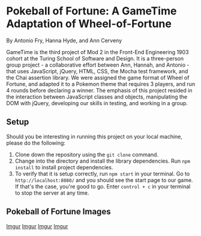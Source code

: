 # Pokeball of Fortune: A GameTime Adaptation of Wheel-of-Fortune

By Antonio Fry, Hanna Hyde, and Ann Cerveny


GameTime is the third project of Mod 2 in the Front-End Engineering 1903 cohort at the Turing School of Software and Design. It is a three-person group project - a collaborative effort between Ann, Hannah, and Antonio - that uses JavaScript, jQuery, HTML, CSS, the Mocha test framework, and the Chai assertion library. We were assigned the game format of Wheel of Fortune, and adapted it to a Pokemon theme that requires 3 players, and run 4 rounds before declaring a winner. The emphasis of this project resided in the interaction between JavaScript classes and objects, manipulating the DOM with jQuery, developing our skills in testing, and working in a group. 

## Setup

Should you be interesting in running this project on your local machine, please do the following:

1. Clone down the repository using the `git clone` command.
2. Change into the directory and install the library dependencies. Run `npm install` to install project dependencies.
3. To verify that it is setup correctly, run `npm start` in your terminal. Go to `http://localhost:8080/` and you should see the start page to our game. If that's the case, you're good to go. Enter `control + c` in your terminal to stop the server at any time.

## Pokeball of Fortune Images

[Imgur](https://i.imgur.com/502GA31.png)
[Imgur](https://i.imgur.com/dYBc88e.png)
[Imgur](https://i.imgur.com/RClzjC6.png)
[Imgur](https://i.imgur.com/DJmkJDF.png)

